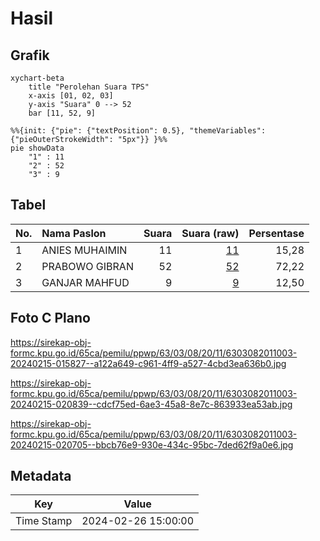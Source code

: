 # Hasil

## Grafik

```mermaid
xychart-beta
    title "Perolehan Suara TPS"
    x-axis [01, 02, 03]
    y-axis "Suara" 0 --> 52
    bar [11, 52, 9]
```

```mermaid
%%{init: {"pie": {"textPosition": 0.5}, "themeVariables": {"pieOuterStrokeWidth": "5px"}} }%%
pie showData
    "1" : 11
    "2" : 52
    "3" : 9
```

## Tabel

| No. | Nama Paslon    | Suara | Suara (raw) | Persentase |
|:--- |:-------------- | -----:| -----------:| ----------:|
| 1   | ANIES MUHAIMIN | 11    | [11][p-1]   | 15,28      |
| 2   | PRABOWO GIBRAN | 52    | [52][p-2]   | 72,22      |
| 3   | GANJAR MAHFUD  | 9     | [9][p-3]    | 12,50      |


[p-1]: https://github.com/gigit-pemilu/pemilu-2024/blob/main/pilpres/hitung-suara/sub/63-kalimantan-selatan/sub/03-banjar/sub/08-simpang-empat/sub/2011-sungai-langsat/sub/003-tps/sub/paslon-1.txt
[p-2]: https://github.com/gigit-pemilu/pemilu-2024/blob/main/pilpres/hitung-suara/sub/63-kalimantan-selatan/sub/03-banjar/sub/08-simpang-empat/sub/2011-sungai-langsat/sub/003-tps/sub/paslon-2.txt
[p-3]: https://github.com/gigit-pemilu/pemilu-2024/blob/main/pilpres/hitung-suara/sub/63-kalimantan-selatan/sub/03-banjar/sub/08-simpang-empat/sub/2011-sungai-langsat/sub/003-tps/sub/paslon-3.txt

## Foto C Plano

https://sirekap-obj-formc.kpu.go.id/65ca/pemilu/ppwp/63/03/08/20/11/6303082011003-20240215-015827--a122a649-c961-4ff9-a527-4cbd3ea636b0.jpg

https://sirekap-obj-formc.kpu.go.id/65ca/pemilu/ppwp/63/03/08/20/11/6303082011003-20240215-020839--cdcf75ed-6ae3-45a8-8e7c-863933ea53ab.jpg

https://sirekap-obj-formc.kpu.go.id/65ca/pemilu/ppwp/63/03/08/20/11/6303082011003-20240215-020705--bbcb76e9-930e-434c-95bc-7ded62f9a0e6.jpg


## Metadata

| Key        | Value               |
| ---------- | ------------------- |
| Time Stamp | 2024-02-26 15:00:00 |



